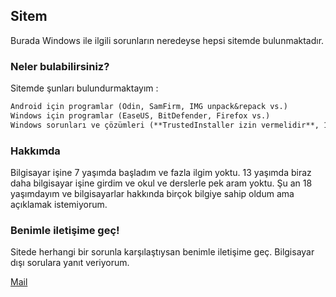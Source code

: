 ## Sitem

Burada Windows ile ilgili sorunların neredeyse hepsi sitemde bulunmaktadır.

### Neler bulabilirsiniz?

Sitemde şunları bulundurmaktayım :

```markdown
Android için programlar (Odin, SamFirm, IMG unpack&repack vs.)
Windows için programlar (EaseUS, BitDefender, Firefox vs.)
Windows sorunları ve çözümleri (**TrustedInstaller izin vermelidir**, 1618 Hatası vs.) 

```

### Hakkımda

Bilgisayar işine 7 yaşımda başladım ve fazla ilgim yoktu.
13 yaşımda biraz daha bilgisayar işine girdim ve okul ve derslerle pek aram yoktu.
Şu an 18 yaşımdayım ve bilgisayarlar hakkında birçok bilgiye sahip oldum ama açıklamak istemiyorum.

### Benimle iletişime geç!

Sitede herhangi bir sorunla karşılaştıysan benimle iletişime geç.
Bilgisayar dışı sorulara yanıt veriyorum.

[Mail](sfphlvn00@gmail.com)
